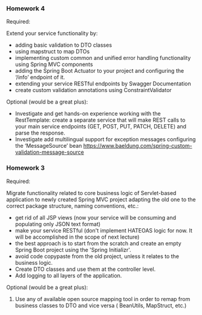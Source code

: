 ### Homework 4 ###

Required:

Extend your service functionality by:

- adding basic validation to DTO classes
- using mapstruct to map DTOs
- implementing custom common and unified error handling functionality using Spring MVC components
- adding the Spring Boot Actuator to your project and configuring the ‘/info’ endpoint of it.
- extending your service RESTful endpoints by Swagger Documentation
- create custom validation annotations using ConstraintValidator

Optional (would be a great plus):

- Investigate and get hands-on experience working with the RestTemplate: create a separate service that will make REST
  calls to your main service endpoints (GET, POST, PUT, PATCH, DELETE) and parse the response.
- Investigate add multilingual support for exception messages configuring the ‘MessageSource’ bean
  https://www.baeldung.com/spring-custom-validation-message-source



### Homework 3 ###

Required:

Migrate functionality related to core business logic of Servlet-based application to newly created Spring MVC project
adapting the old one to the correct package structure, naming conventions, etc.:

- get rid of all JSP views (now your service will be consuming and populating only JSON text format)
- make your service RESTful (don't implement HATEOAS logic for now. It will be accomplished in the scope of next
  lecture)
- the best approach is to start from the scratch and create an empty Spring Boot project using the 'Spring Initializr'.
- avoid code copypaste from the old project, unless it relates to the business logic.
- Create DTO classes and use them at the controller level.
- Add logging to all layers of the application.

Optional (would be a great plus):

1. Use any of available open source mapping tool in order to remap from business classes to DTO and vice versa (
   BeanUtils, MapStruct, etc.) 
